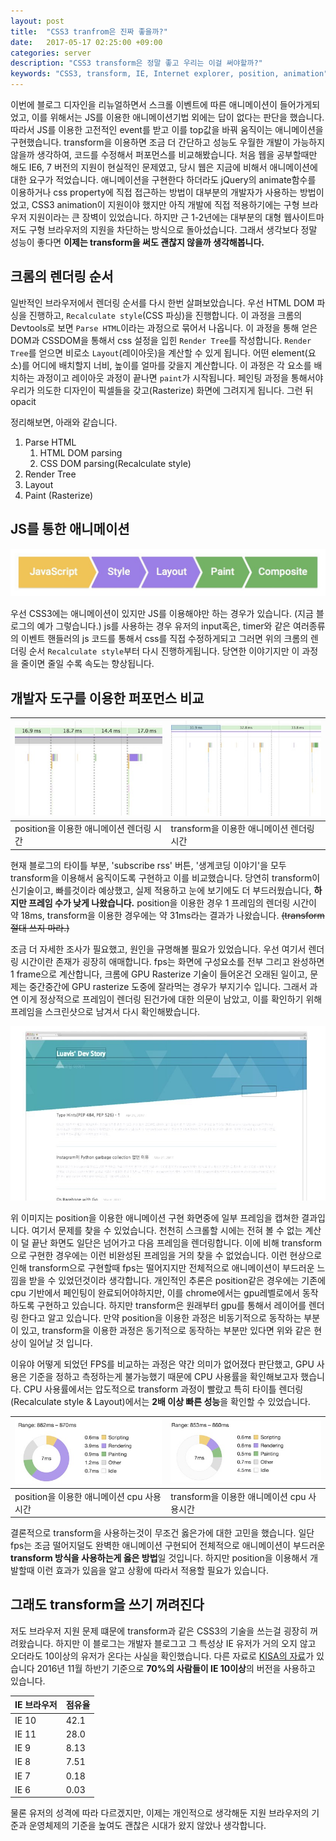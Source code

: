 ```yaml
---
layout: post
title:  "CSS3 tranfrom은 진짜 좋을까?"
date:   2017-05-17 02:25:00 +09:00
categories: server
description: "CSS3 transform은 정말 좋고 우리는 이걸 써야할까?"
keywords: "CSS3, transform, IE, Internet explorer, position, animation"
---
```


이번에 블로그 디자인을 리뉴얼하면서 스크롤 이벤트에 따른 애니메이션이 들어가게되었고, 이를 위해서는 JS를 이용한 애니메이션기법 외에는 답이 없다는 판단을 했습니다. 따라서 JS를 이용한 고전적인 event를 받고 이를 top값을 바꿔 움직이는 애니메이션을 구현했습니다. transform을 이용하면 조금 더 간단하고 성능도 우월한 개발이 가능하지 않을까 생각하여, 코드를 수정해서 퍼포먼스를 비교해봤습니다.
처음 웹을 공부할때만 해도 IE6, 7 버전의 지원이 현실적인 문제였고, 당시 웹은 지금에 비해서 애니메이션에 대한 요구가 적었습니다. 애니메이션을 구현한다 하더라도 jQuery의 animate함수를 이용하거나 css property에 직접 접근하는 방법이 대부분의 개발자가 사용하는 방법이었고, CSS3 animation이 지원이야 했지만 아직 개발에 직접 적용하기에는 구형 브라우저 지원이라는 큰 장벽이 있었습니다. 하지만 근 1-2년에는 대부분의 대형 웹사이트마저도 구형 브라우저의 지원을 차단하는 방식으로 돌아섰습니다. 그래서 생각보다 정말 성능이 좋다면  **이제는 transform을 써도 괜찮지 않을까 생각해봅니다.**

## 크롬의 렌더링 순서

일반적인 브라우저에서 렌더링 순서를 다시 한번 살펴보았습니다. 우선 HTML DOM 파싱을 진행하고, `Recalculate style`(CSS 파싱)을 진행합니다. 이 과정을 크롬의 Devtools로 보면 `Parse HTML`이라는 과정으로 묶어서 나옵니다. 이 과정을 통해 얻은 DOM과 CSSDOM을 통해서 css 설정을 입힌 `Render Tree`를 작성합니다. `Render Tree`를 얻으면 비로소 `Layout`(레이아웃)을 계산할 수 있게 됩니다. 어떤 element(요소)를 어디에 배치할지 너비, 높이를 얼마를 갖을지 계산합니다. 이 과정은 각 요소를 배치하는 과정이고 레이아웃 과정이 끝나면 `paint`가 시작됩니다. 페인팅 과정을 통해서야 우리가 의도한 디자인이 픽셀들을 갖고(Rasterize) 화면에 그려지게 됩니다. 그런 뒤 opacit

정리해보면, 아래와 같습니다.

1. Parse HTML
	1. HTML DOM parsing
	1. CSS DOM parsing(Recalculate style)
1. Render Tree
1. Layout
1. Paint (Rasterize)

## JS를 통한 애니메이션

![](/assets/js-html-pipline.jpg)

우선 CSS3에는 애니메이션이 있지만 JS를 이용해야만 하는 경우가 있습니다. (지금 블로그의 예가 그렇습니다.) js를 사용하는 경우 유저의 input혹은, timer와 같은 여러종류의 이벤트 핸들러의 js 코드를 통해서 css를 직접 수정하게되고 그러면 위의 크롬의 렌더링 순서 `Recalculate style`부터 다시 진행하게됩니다. 당연한 이야기지만 이 과정을 줄이면 줄일 수록 속도는 향상됩니다.

## 개발자 도구를 이용한 퍼포먼스 비교

| ![](/assets/position-animation-fps.jpg)   | ![](/assets/transform-animation-fps.jpg) |
| ----------------------------------------- |------------------------------------------|
|   position을 이용한 애니메이션 렌더링 시간   | transform을 이용한 애니메이션 렌더링 시간 |


현재 블로그의 타이틀 부분, 'subscribe rss' 버튼, '생계코딩 이야기'을 모두 transform을 이용해서 움직이도록 구현하고 이를 비교했습니다. 당연히 transform이 신기술이고, 빠를것이라 예상했고, 실제 적용하고 눈에 보기에도 더 부드러웠습니다, **하지만 프레임 수가 낮게 나왔습니다.** position을 이용한 경우 1 프레임의 렌더링 시간이 약 18ms, transform을 이용한 경우에는 약 31ms라는 결과가 나왔습니다. <strike>(transform 절대 쓰지 마라.)</strike>

조금 더 자세한 조사가 필요했고, 원인을 규명해볼 필요가 있었습니다. 우선 여기서 렌더링 시간이란 존재가 굉장히 애매합니다. fps는 화면에 구성요소를 전부 그리고 완성하면 1 frame으로 계산합니다, 크롬에 GPU Rasterize 기술이 들어온건 오래된 일이고, 문제는 중간중간에 GPU rasterize 도중에 잘라먹는 경우가 부지기수 입니다. 그래서 과연 이게 정상적으로 프레임이 렌더링 된건가에 대한 의문이 남았고, 이를 확인하기 위해 프레임을 스크린샷으로 남겨서 다시 확인해봤습니다.

![](/assets/position-problem.jpg)

위 이미지는 position을 이용한 애니메이션 구현 화면중에 일부 프레임을 캡쳐한 결과입니다. 여기서 문제를 찾을 수 있었습니다. 천천히 스크롤할 시에는 전혀 볼 수 없는 계산이 덜 끝난 화면도 일단은 넘어가고 다음 프레임을 렌더링합니다. 이에 비해 transform으로 구현한 경우에는 이런 비완성된 프레임을 거의 찾을 수 없었습니다. 이런 현상으로 인해 transform으로 구현할때 fps는 떨어지지만 전체적으로 애니메이션이 부드러운 느낌을 받을 수 있었던것이라 생각합니다.
개인적인 추론은  position같은 경우에는 기존에 cpu 기반에서 페인팅이 완료되어야하지만, 이를 chrome에서는 gpu레벨로에서 동작하도록 구현하고 있습니다. 하지만 transform은 원래부터 gpu를 통해서 레이어를 렌더링 한다고 알고 있습니다. 만약 position을 이용한 과정은 비동기적으로 동작하는 부분이 있고, transform을 이용한 과정은 동기적으로 동작하는 부분만 있다면 위와 같은 현상이 일어날 것 입니다.

이유야 어떻게 되었던 FPS를 비교하는 과정은 약간 의미가 없어졌다 판단했고, GPU 사용은 기준을 정하고 측정하는게 불가능했기 때문에  CPU 사용률을 확인해보고자 했습니다. CPU 사용률에서는 압도적으로 transform 과정이 빨랐고 특히 타이틀 렌더링(Recalculate style & Layout)에서는 **2배 이상 빠른 성능**을 확인할 수 있었습니다.

| ![](/assets/position-animation-cpu.jpg)   | ![](/assets/transform-animation-cpu.jpg) |
| ----------------------------------------- |------------------------------------------|
|   position을 이용한 애니메이션 cpu 사용시간 | transform을 이용한 애니메이션 cpu 사용시간 |

결론적으로 transform을 사용하는것이 무조건 옳은가에 대한 고민을 했습니다. 일단 fps는 조금 떨어지덜도 완벽한 애니메이션 구현되어 전체적으로 애니메이션이 부드러운 **transform 방식을 사용하는게 옳은 방법**일 것입니다. 하지만 position을 이용해서 개발할때 이런 효과가 있음을 알고 상황에 따라서 적용할 필요가 있습니다.

## 그래도 transform을 쓰기 꺼려진다

저도 브라우저 지원 문제 떄문에 transform과 같은 CSS3의 기술을 쓰는걸 굉장히 꺼려왔습니다. 하지만 이 블로그는 개발자 블로그고 그 특성상 IE 유저가 거의 오지 않고 오더라도 10이상의 유저가 온다는 사실을 확인했습니다. 다른 자료로 [KISA의 자료](https://www.koreahtml5.kr/jsp/infoSquare/browserUseStatsKor.jsp?type_code_LIST=USST0001&os_code=all&search_type=B&search_date=201611)가 있습니다 2016년 11월 하반기 기준으로 **70%의 사람들이 IE 10이상**의 버전을 사용하고 있습니다.

| IE 브라우저   | 점유율 |
| ---------- |------|
| IE 10      | 42.1 |
| IE 11      | 28.0 |
| IE 9       | 8.13 |
| IE 8       | 7.51 |
| IE 7       | 0.18 |
| IE 6       | 0.03 |

물론 유저의 성격에 따라 다르겠지만, 이제는 개인적으로 생각해둔 지원 브라우저의 기준과 운영체제의 기준을 높여도 괜찮은 시대가 왔지 않았나 생각합니다.
